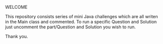 WELCOME

This repository consists series of mini Java challenges which are all writen in the Main class and commented.
To run a specific Question and Solution just uncomment the part/Question and Solution you wish to run.

Thank you.
